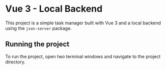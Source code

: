 # Vue 3 - Local Backend

This project is a simple task manager built with Vue 3 and a local backend using the `json-server` package.

## Running the project

To run the project, open two terminal windows and navigate to the project directory.
